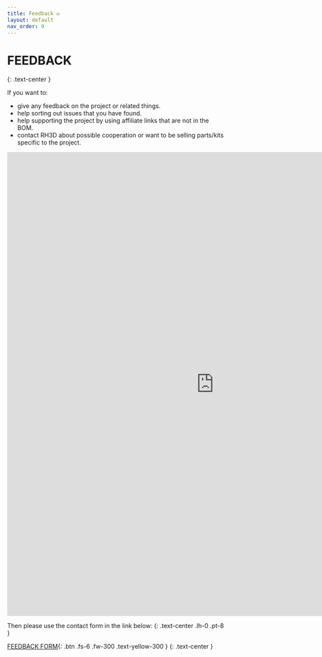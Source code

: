 ```yaml
---
title: Feedback ✉️
layout: default
nav_order: 9
---
```

# FEEDBACK
{: .text-center }

If you want to:
- give any feedback on the project or related things.
- help sorting out issues that you have found.
- help supporting the project by using affiliate links that are not in the BOM.
- contact RH3D about possible cooperation or want to be selling parts/kits specific to the project.

<iframe src="https://docs.google.com/forms/d/e/1FAIpQLSfeCF5nFl6-nCHq0bmyJtXvXtZRy99HmWLhWjlfGZtP3Uil4A/viewform?embedded=true" width="960" height="1079" frameborder="0" marginheight="0" marginwidth="0">Načítání…</iframe>

Then please use the contact form in the link below:
{: .text-center .lh-0 .pt-8 }

[FEEDBACK FORM]{: .btn .fs-6 .fw-300 .text-yellow-300 }
{: .text-center }

[FEEDBACK FORM]: https://forms.gle/o5UT37fGMugg6jLb9
